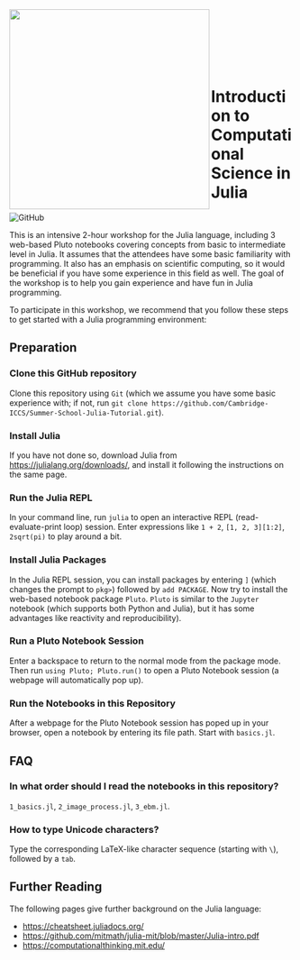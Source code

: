 <img src="https://iccs.cam.ac.uk/sites/iccs.cam.ac.uk/files/logo2_1.png"  width="355" align="left">

<br><br><br><br><br>

# Introduction to Computational Science in Julia

![GitHub](https://img.shields.io/github/license/Cambridge-ICCS/Summer-School-Julia-Tutorial)

This is an intensive 2-hour workshop for the Julia language, including 3 web-based Pluto notebooks covering concepts from basic to intermediate level in Julia. It assumes that the attendees have some basic familiarity with programming. It also has an emphasis on scientific computing, so it would be beneficial if you have some experience in this field as well. The goal of the workshop is to help you gain experience and have fun in Julia programming.

To participate in this workshop, we recommend that you follow these steps to get started with a Julia programming environment:

## Preparation

### Clone this GitHub repository

Clone this repository using `Git` (which we assume you have some basic experience with; if not, run `git clone https://github.com/Cambridge-ICCS/Summer-School-Julia-Tutorial.git`).

### Install Julia

If you have not done so, download Julia from https://julialang.org/downloads/, and install it following the instructions on the same page.

### Run the Julia REPL

In your command line, run `julia` to open an interactive REPL (read-evaluate-print loop) session. Enter expressions like `1 + 2`, `[1, 2, 3][1:2]`, `2sqrt(pi)` to play around a bit.

### Install Julia Packages

In the Julia REPL session, you can install packages by entering `]` (which changes the prompt to `pkg>`) followed by `add PACKAGE`. Now try to install the web-based notebook package `Pluto`. `Pluto` is similar to the `Jupyter` notebook (which supports both Python and Julia), but it has some advantages like reactivity and reproducibility).

### Run a Pluto Notebook Session

Enter a backspace to return to the normal mode from the package mode. Then run `using Pluto; Pluto.run()` to open a Pluto Notebook session (a webpage will automatically pop up). 

### Run the Notebooks in this Repository

After a webpage for the Pluto Notebook session has poped up in your browser, open a notebook by entering its file path. Start with `basics.jl`.

## FAQ

### In what order should I read the notebooks in this repository?
`1_basics.jl`, `2_image_process.jl`, `3_ebm.jl`.

### How to type Unicode characters?
Type the corresponding LaTeX-like character sequence (starting with `\`), followed by a `tab`.

## Further Reading

The following pages give further background on the Julia language:

* https://cheatsheet.juliadocs.org/
* https://github.com/mitmath/julia-mit/blob/master/Julia-intro.pdf
* https://computationalthinking.mit.edu/

